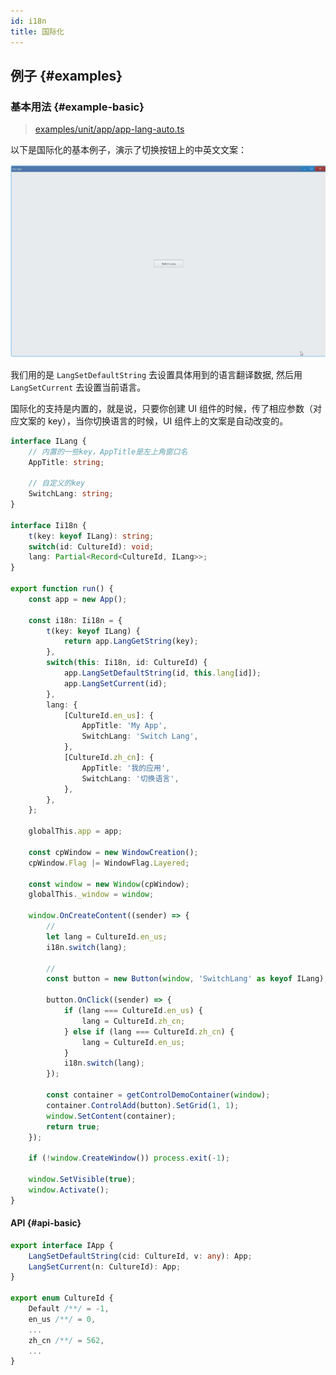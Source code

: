```yaml
---
id: i18n
title: 国际化
---
```


## 例子 {#examples}

### 基本用法 {#example-basic}

> [examples/unit/app/app-lang-auto.ts](https://github.com/qber-soft/Ave-Nodejs/blob/main/Code/Avernakis%20Nodejs/Test-Nodejs/examples/unit/app/app-lang-auto.ts)

以下是国际化的基本例子，演示了切换按钮上的中英文文案：

![i18n basic](./assets/i18n-basic.gif)

我们用的是 `LangSetDefaultString` 去设置具体用到的语言翻译数据, 然后用 `LangSetCurrent` 去设置当前语言。

国际化的支持是内置的，就是说，只要你创建 UI 组件的时候，传了相应参数（对应文案的 key），当你切换语言的时候，UI 组件上的文案是自动改变的。

```ts {23-24,26,52}
interface ILang {
    // 内置的一些key，AppTitle是左上角窗口名
    AppTitle: string;

    // 自定义的key
    SwitchLang: string;
}

interface Ii18n {
    t(key: keyof ILang): string;
    switch(id: CultureId): void;
    lang: Partial<Record<CultureId, ILang>>;
}

export function run() {
    const app = new App();

    const i18n: Ii18n = {
        t(key: keyof ILang) {
            return app.LangGetString(key);
        },
        switch(this: Ii18n, id: CultureId) {
            app.LangSetDefaultString(id, this.lang[id]);
            app.LangSetCurrent(id);
        },
        lang: {
            [CultureId.en_us]: {
                AppTitle: 'My App',
                SwitchLang: 'Switch Lang',
            },
            [CultureId.zh_cn]: {
                AppTitle: '我的应用',
                SwitchLang: '切换语言',
            },
        },
    };

    globalThis.app = app;

    const cpWindow = new WindowCreation();
    cpWindow.Flag |= WindowFlag.Layered;

    const window = new Window(cpWindow);
    globalThis._window = window;

    window.OnCreateContent((sender) => {
        //
        let lang = CultureId.en_us;
        i18n.switch(lang);

        //
        const button = new Button(window, 'SwitchLang' as keyof ILang);

        button.OnClick((sender) => {
            if (lang === CultureId.en_us) {
                lang = CultureId.zh_cn;
            } else if (lang === CultureId.zh_cn) {
                lang = CultureId.en_us;
            }
            i18n.switch(lang);
        });

        const container = getControlDemoContainer(window);
        container.ControlAdd(button).SetGrid(1, 1);
        window.SetContent(container);
        return true;
    });

    if (!window.CreateWindow()) process.exit(-1);

    window.SetVisible(true);
    window.Activate();
}
```

#### API {#api-basic}

```ts
export interface IApp {
	LangSetDefaultString(cid: CultureId, v: any): App;
	LangSetCurrent(n: CultureId): App;
}

export enum CultureId {
	Default /**/ = -1,
	en_us /**/ = 0,
	...
	zh_cn /**/ = 562,
    ...
}
```
